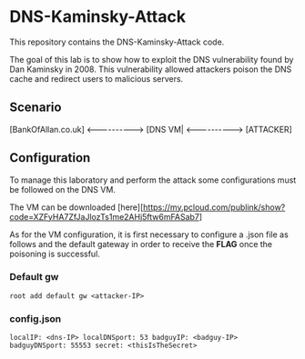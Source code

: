 # DNS-Kaminsky-Attack

This repository contains the DNS-Kaminsky-Attack code.

The goal of this lab is to show how to exploit the DNS vulnerability found by Dan Kaminsky in 2008. This vulnerability allowed attackers poison the DNS cache and redirect users to malicious servers.

## Scenario

 [BankOfAllan.co.uk] <----------> [DNS VM| <----------> [ATTACKER] 

## Configuration

To manage this laboratory and perform the attack some configurations must be followed on the DNS VM.

The VM can be downloaded [here][https://my.pcloud.com/publink/show?code=XZFyHA7ZfJaJlozTs1me2AHj5ftw6mFASab7]

As for the VM configuration, it is first necessary to configure a .json file as follows and the default gateway in order to receive the **FLAG** once the poisoning is successful.

### Default gw
`root add default gw <attacker-IP>`
### config.json
`localIP: <dns-IP>
localDNSport: 53
badguyIP: <badguy-IP>
badguyDNSport: 55553
secret: <thisIsTheSecret>`
